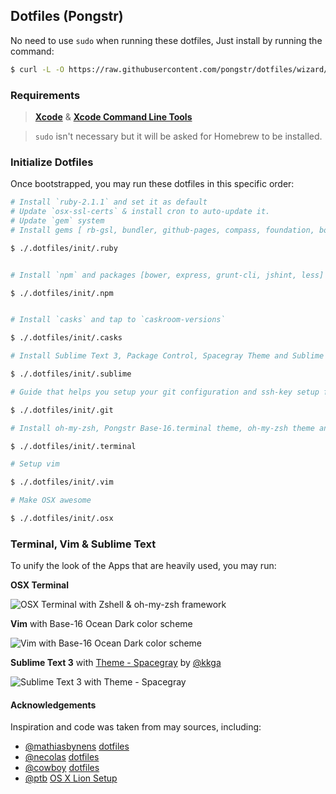 Dotfiles (Pongstr)
----------

No need to use `sudo` when running these dotfiles, Just install by running the command:

```bash
$ curl -L -O https://raw.githubusercontent.com/pongstr/dotfiles/wizard/install.sh && sh install.sh
```


### Requirements

> **[Xcode](https://developer.apple.com/xcode/)** &amp; **[Xcode Command Line Tools](https://developer.apple.com/downloads)**

> `sudo` isn't necessary but it will be asked for Homebrew to be installed.


### Initialize Dotfiles

Once bootstrapped, you may run these dotfiles in this specific order:

```bash
# Install `ruby-2.1.1` and set it as default
# Update `osx-ssl-certs` & install cron to auto-update it.
# Update `gem` system
# Install gems [ rb-gsl, bundler, github-pages, compass, foundation, boostrap-sass]

$ ./.dotfiles/init/.ruby


# Install `npm` and packages [bower, express, grunt-cli, jshint, less]

$ ./.dotfiles/init/.npm


# Install `casks` and tap to `caskroom-versions`

$ ./.dotfiles/init/.casks

# Install Sublime Text 3, Package Control, Spacegray Theme and Sublime Text Packages

$ ./.dotfiles/init/.sublime

# Guide that helps you setup your git configuration and ssh-key setup for Github and Bitbucket

$ ./.dotfiles/init/.git

# Install oh-my-zsh, Pongstr Base-16.terminal theme, oh-my-zsh theme and configs

$ ./.dotfiles/init/.terminal

# Setup vim

$ ./.dotfiles/init/.vim

# Make OSX awesome

$ ./.dotfiles/init/.osx
```

### Terminal, Vim &amp; Sublime Text

To unify the look of the Apps that are heavily used, you may run:

**OSX Terminal**

![OSX Terminal with Zshell &amp; oh-my-zsh framework](http://farm4.staticflickr.com/3757/11662443365_f23de1f965_o.png)

**Vim** with Base-16 Ocean Dark color scheme

![Vim with Base-16 Ocean Dark color scheme](http://farm8.staticflickr.com/7337/11662693013_1f7e0ec158_o.png)

**Sublime Text 3** with [Theme - Spacegray](https://github.com/kkga/spacegray) by [@kkga](https://github.com/kkga)

![Sublime Text 3 with Theme - Spacegray ](http://farm4.staticflickr.com/3831/11663224596_107ca73f95_o.png)

#### Acknowledgements

Inspiration and code was taken from may sources, including:

  - [@mathiasbynens](https://github.com/mathiasbynens/) [dotfiles](https://github.com/mathiasbynens/dotfiles)
  - [@necolas](https://github.com/necolas/) [dotfiles](https://github.com/necolas/dotfiles)
  - [@cowboy](https://twitter.com/cowboy/) [dotfiles](https://github.com/cowboy/dotfiles)
  - [@ptb](https://github.com/ptb/) [OS X Lion Setup](https://github.com/ptb/Mac-OS-X-Lion-Setup)
